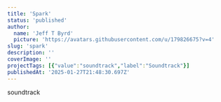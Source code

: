 ```yaml
---
title: 'Spark'
status: 'published'
author:
  name: 'Jeff T Byrd'
  picture: 'https://avatars.githubusercontent.com/u/179826675?v=4'
slug: 'spark'
description: ''
coverImage: ''
projectTags: [{"value":"soundtrack","label":"Soundtrack"}]
publishedAt: '2025-01-27T21:48:30.697Z'
---
```


soundtrack